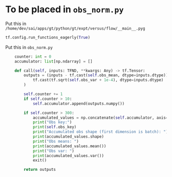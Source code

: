 # To be placed in `obs_norm.py`

Put this in `/home/dev/sai/apps/gt/python/gt/expt/versus/flow/__main__.pyg`

```py
tf.config.run_functions_eagerly(True)
```

Put this in `obs_norm.py`

```py
    counter: int = 0
    accumulator: list[np.ndarray] = []
```

```py
    def call(self, inputs: TFND, **kwargs: Any) -> tf.Tensor:
        outputs = (inputs - tf.cast(self.obs_mean, dtype=inputs.dtype)) / (
            tf.cast(tf.sqrt(self.obs_var + 1e-4), dtype=inputs.dtype)
        )

        self.counter += 1
        if self.counter > 10:
            self.accumulator.append(outputs.numpy())

        if self.counter > 300:
            accumulated_values = np.concatenate(self.accumulator, axis=0)
            print("Obs key:")
            print(self.obs_key)
            print("Accumulated obs shape (first dimension is batch): ")
            print(accumulated_values.shape)
            print("Obs means: ")
            print(accumulated_values.mean())
            print("Obs var: ")
            print(accumulated_values.var())
            exit()

        return outputs

```